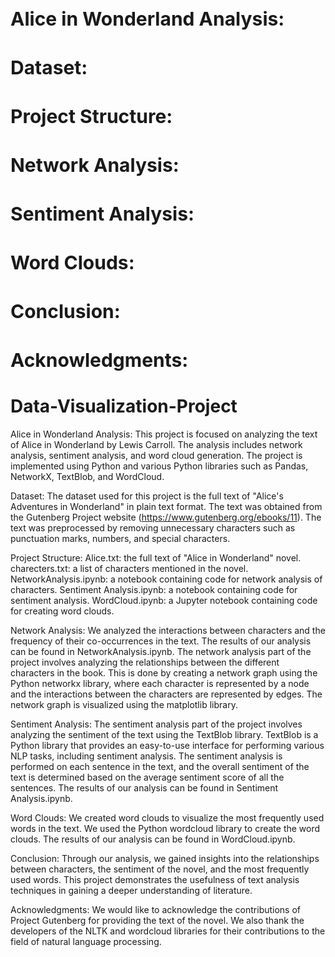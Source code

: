 <h1 style="font-size: 30px;">Alice in Wonderland Analysis:</h1>
<h1 style="font-size: 30px;">Dataset:</h1>
<h1 style="font-size: 30px;">Project Structure:</h1>
<h1 style="font-size: 30px;">Network Analysis:</h1>
<h1 style="font-size: 30px;">Sentiment Analysis:</h1>
<h1 style="font-size: 30px;">Word Clouds:</h1>
<h1 style="font-size: 30px;">Conclusion:</h1>
<h1 style="font-size: 30px;">Acknowledgments:</h1>


# Data-Visualization-Project
Alice in Wonderland Analysis:
This project is focused on analyzing the text of Alice in Wonderland by Lewis Carroll. The analysis includes network analysis, sentiment analysis, and word cloud generation. The project is implemented using Python and various Python libraries such as Pandas, NetworkX, TextBlob, and WordCloud.

Dataset:
The dataset used for this project is the full text of "Alice's Adventures in Wonderland" in plain text format. The text was obtained from the Gutenberg Project website (https://www.gutenberg.org/ebooks/11). The text was preprocessed by removing unnecessary characters such as punctuation marks, numbers, and special characters.

Project Structure:
Alice.txt: the full text of "Alice in Wonderland" novel.
charecters.txt: a list of characters mentioned in the novel.
NetworkAnalysis.ipynb: a notebook containing code for network analysis of characters.
Sentiment Analysis.ipynb: a notebook containing code for sentiment analysis.
WordCloud.ipynb: a Jupyter notebook containing code for creating word clouds.

Network Analysis:
We analyzed the interactions between characters and the frequency of their co-occurrences in the text. The results of our analysis can be found in NetworkAnalysis.ipynb.
The network analysis part of the project involves analyzing the relationships between the different characters in the book. This is done by creating a network graph using the Python networkx library, where each character is represented by a node and the interactions between the characters are represented by edges. The network graph is visualized using the matplotlib library.

Sentiment Analysis:
The sentiment analysis part of the project involves analyzing the sentiment of the text using the TextBlob library. TextBlob is a Python library that provides an easy-to-use interface for performing various NLP tasks, including sentiment analysis. The sentiment analysis is performed on each sentence in the text, and the overall sentiment of the text is determined based on the average sentiment score of all the sentences.
The results of our analysis can be found in Sentiment Analysis.ipynb.

Word Clouds:
We created word clouds to visualize the most frequently used words in the text. We used the Python wordcloud library to create the word clouds. The results of our analysis can be found in WordCloud.ipynb.

Conclusion:
Through our analysis, we gained insights into the relationships between characters, the sentiment of the novel, and the most frequently used words. This project demonstrates the usefulness of text analysis techniques in gaining a deeper understanding of literature.

Acknowledgments:
We would like to acknowledge the contributions of Project Gutenberg for providing the text of the novel. We also thank the developers of the NLTK and wordcloud libraries for their contributions to the field of natural language processing.
